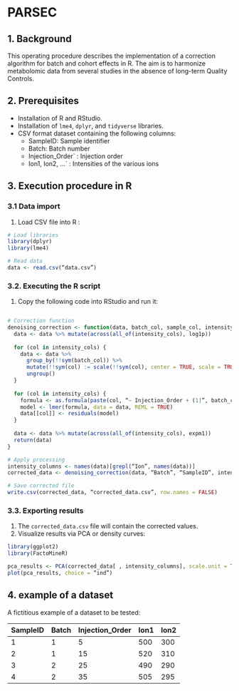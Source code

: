 # PARSEC

## 1. Background
This operating procedure describes the implementation of a correction algorithm for batch and cohort effects in R. 
The aim is to harmonize metabolomic data from several studies in the absence of long-term Quality Controls.

## 2. Prerequisites
- Installation of R and RStudio.
- Installation of `lme4`, `dplyr`, and `tidyverse` libraries.
- CSV format dataset containing the following columns:
  - SampleID: Sample identifier
  - Batch: Batch number
  - Injection_Order` : Injection order
  - Ion1, Ion2, ...` : Intensities of the various ions

## 3. Execution procedure in R

### 3.1 Data import
1. Load CSV file into R :

```r
# Load libraries
library(dplyr)
library(lme4)

# Read data
data <- read.csv(“data.csv”)
```

### 3.2. Executing the R script
1. Copy the following code into RStudio and run it:

```r

# Correction function
denoising_correction <- function(data, batch_col, sample_col, intensity_cols) {
  data <- data %>% mutate(across(all_of(intensity_cols), log1p))
  
  for (col in intensity_cols) {
    data <- data %>%
      group_by(!!sym(batch_col)) %>%
      mutate(!!sym(col) := scale(!!sym(col), center = TRUE, scale = TRUE)) %>%
      ungroup()
  }
  
  for (col in intensity_cols) {
    formula <- as.formula(paste(col, “~ Injection_Order + (1|”, batch_col, “)”))
    model <- lmer(formula, data = data, REML = TRUE)
    data[[col]] <- residuals(model)
  }
  
  data <- data %>% mutate(across(all_of(intensity_cols), expm1))
  return(data)
}

# Apply processing
intensity_columns <- names(data)[grepl(“Ion”, names(data))]
corrected_data <- denoising_correction(data, “Batch”, “SampleID”, intensity_columns)

# Save corrected file
write.csv(corrected_data, “corrected_data.csv”, row.names = FALSE)
```

### 3.3. Exporting results
1. The `corrected_data.csv` file will contain the corrected values.
2. Visualize results via PCA or density curves:

```r
library(ggplot2)
library(FactoMineR)

pca_results <- PCA(corrected_data[ , intensity_columns], scale.unit = TRUE, graph = FALSE)
plot(pca_results, choice = “ind”)
```

## 4. example of a dataset
A fictitious example of a dataset to be tested:

| SampleID | Batch | Injection_Order | Ion1 | Ion2 |
|----------|-------|----------------|------|------|
| 1 | 1 | 5 | 500 | 300 |
| 2 | 1 | 15 | 520 | 310 |
| 3 | 2 | 25 | 490 | 290 |
| 4 | 2 | 35 | 505 | 295 |


